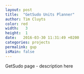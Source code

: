 ```yaml
---
layout: post
title:  "GetSudo Units Planner"
author: Tim Cluyts
color: red
width:   3 
height:  1
date:   2016-03-30 11:31:49 +0200
categories: projects
permalink: gup
isMain: false
---
```


GetSudo page - description here